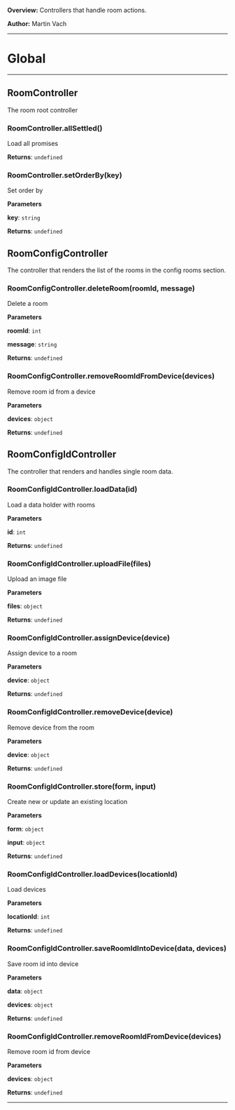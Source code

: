 **Overview:** Controllers that handle room actions.



**Author:** Martin Vach




* * *

# Global





* * *

## RoomController
The room root controller

### RoomController.allSettled() 

Load all promises

**Returns**: `undefined`

### RoomController.setOrderBy(key) 

Set order by

**Parameters**

**key**: `string`

**Returns**: `undefined`


## RoomConfigController
The controller that renders the list of the rooms in  the config rooms section.

### RoomConfigController.deleteRoom(roomId, message) 

Delete a room

**Parameters**

**roomId**: `int`

**message**: `string`

**Returns**: `undefined`

### RoomConfigController.removeRoomIdFromDevice(devices) 

Remove room id from a device

**Parameters**

**devices**: `object`

**Returns**: `undefined`


## RoomConfigIdController
The controller that renders and handles single room data.

### RoomConfigIdController.loadData(id) 

Load a data holder with rooms

**Parameters**

**id**: `int`

**Returns**: `undefined`

### RoomConfigIdController.uploadFile(files) 

Upload an image file

**Parameters**

**files**: `object`

**Returns**: `undefined`

### RoomConfigIdController.assignDevice(device) 

Assign device to a room

**Parameters**

**device**: `object`

**Returns**: `undefined`

### RoomConfigIdController.removeDevice(device) 

Remove device from the room

**Parameters**

**device**: `object`

**Returns**: `undefined`

### RoomConfigIdController.store(form, input) 

Create new or update an existing location

**Parameters**

**form**: `object`

**input**: `object`

**Returns**: `undefined`

### RoomConfigIdController.loadDevices(locationId) 

Load devices

**Parameters**

**locationId**: `int`

**Returns**: `undefined`

### RoomConfigIdController.saveRoomIdIntoDevice(data, devices) 

Save room id into device

**Parameters**

**data**: `object`

**devices**: `object`

**Returns**: `undefined`

### RoomConfigIdController.removeRoomIdFromDevice(devices) 

Remove room id from device

**Parameters**

**devices**: `object`

**Returns**: `undefined`



* * *
